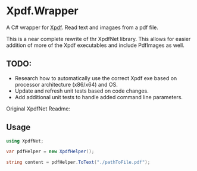 # Xpdf.Wrapper
A C# wrapper for [Xpdf](https://www.xpdfreader.com/ "Xpdf"). Read text and imagaes from a pdf file.

This is a near complete rewrite of thr XpdfNet library.  This allows for easier addition of more of the Xpdf executables and include PdfImages as well.

TODO:
-----
 * Research how to automatically use the correct Xpdf exe based on processor architecture (x86/x64) and OS.
 * Update and refresh unit tests based on code changes.
 * Add additional unit tests to handle added command line parameters.


Original XpdfNet Readme:

Usage
------
```csharp
using XpdfNet;

var pdfHelper = new XpdfHelper();

string content = pdfHelper.ToText("./pathToFile.pdf");
```
